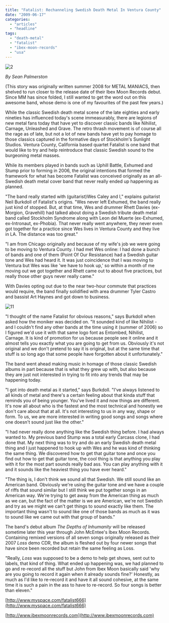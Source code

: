 ```yaml
---
title: "Fatalist: Rechanneling Swedish Death Metal In Ventura County"
date: "2009-06-17"
categories: 
  - "articles"
  - "headline"
tags: 
  - "death-metal"
  - "fatalist"
  - "ibex-moon-records"
  - "usa"
---
```


![2](http://www.hellbound.ca/wp-content/uploads/2009/06/2-300x200.jpg "2")

_By Sean Palmerston_

(This story was originally written summer 2008 for METAL MANIACS, then shelved to run closer to the release date of their Ibex Moon Records debut. Since MM has since folded, I still wanted to get the word out on this awesome band, whose demo is one of my favourites of the past few years.)

While the classic Swedish death metal scene of the late eighties and early nineties has influenced today's scene immeasurably, there are legions of new metal fans today that have yet to discover classic bands like Nihilist, Carnage, Unleashed and Grave. The retro thrash movement is of course all the rage as of late, but not a lot of new bands have yet to pay homage to those classics captured in the formative days of Stockholm's Sunlight Studios. Ventura County, California based quartet Fatalist is one band that would like to try and help reintroduce that classic Swedish sound to the burgeoning metal masses.

While its members played in bands such as Uphill Battle, Exhumed and Stump prior to forming in 2006, the original intentions that formed the framework for what has become Fatalist was conceived originally as an all-Swedish death metal cover band that never really ended up happening as planned.

"The band really started with (guitarist)Wes Caley and I," explains guitarist Neil Burkdoll of Fatalist's origins. "Wes never left Exhumed, the band really just kind of stopped. But, at that time, Wes and drummer Rhett Davies (ex-Morgion, Gravehill) had talked about doing a Swedish tribute death metal band called Stockholm Syndrome along with Leon del Muerte (ex-Exhumed, ex-Intronaut, ex-Phobia). That never really went anywhere, they never even got together for a practice since Wes lives in Ventura County and they live in LA. The distance was too great."

"I am from Chicago originally and because of my wife's job we were going to be moving to Ventura County. I had met Wes online: I had done a bunch of bands and one of them (Point Of Our Resistance) had a Swedish guitar tone and Wes had heard it. It was just coincidence that I was moving to Ventura but Wes was like 'we have to hook up,' so within a month of me moving out we got together and Rhett came out to about five practices, but really those other guys never really came."

With Davies opting out due to the near two-hour commute that practices would require, the band finally solidified with area drummer Tyler Castro and bassist Art Haynes and got down to business.

![11](http://www.hellbound.ca/wp-content/uploads/2009/06/11-300x243.jpg "11")

"I thought of the name Fatalist for obvious reasons," says Burkdoll when asked how the moniker was decided on. "It sounded kind of like Nihilist - and I couldn't find any other bands at the time using it (summer of 2006) so I figured we'd use it with that same logo font as Entombed, Nihilist, Carnage. It is kind of promotion for us because people see it online and it almost tells you exactly what you are going to get from us. Obviously it's not original and we don't pretend to say it is original, but at the same time that stuff is so long ago that some people have forgotten about it unfortunately."

The band went ahead making music in homage of those classic Swedish albums in part because that is what they grew up with, but also because they are just not interested in trying to fit into any trends that may be happening today.

"I got into death metal as it started," says Burkdoll. "I've always listened to all kinds of metal and there's a certain feeling about that kinda stuff that reminds you of being younger. You've lived it and now things are different. It's now all about who is the fastest and the most technical and honestly we don't care about that at all. It's not interesting to us in any way, shape or form. To us, we are more interested in writing good songs and songs where one doesn't sound just like the other."

"I had never really done anything like the Swedish thing before. I had always wanted to. My previous band Stump was a total early Carcass clone, I had done that. My next thing was to try and do an early Swedish death metal thing and I just happened to hook up with Wes and he was kind of thinking the same thing. We discovered how to get that guitar tone and once you find out how to get that guitar tone, the cool thing is that anything you play with it for the most part sounds really bad ass. You can play anything with it and it sounds like the heaviest thing you have ever heard."

"The thing is, I don't think we sound all that Swedish. We still sound like an American band. Obviously we're using the guitar tone and we have a couple of riffs that sound similar but I still think we put together songs in an American way. We're trying to get away from the American thing as much as we can, but the fact of the matter is we are American, we're not Swedish and try as we might we can't get things to sound exactly like them. The important thing wasn't to sound like one of those bands as much as it was to sound like we came out with that group of bands."

The band's debut album _The Depths of Inhumanity_ will be released sometime later this year through John McEntee's Ibex Moon Records. Containing remixed versions of all seven songs originally released as their 2007 _Loss_ demo CDR, the album is fleshed out by four newer songs that have since been recorded but retain the same feeling as Loss.

"Really, _Loss_ was supposed to be a demo to help get shows, sent out to labels, that kind of thing. What ended up happening was, we had planned to go and re-record all the stuff but John from Ibex Moon basically said 'why are you going to record it again when it already sounds fine?' Honestly, as much as I'd like to re-record it and have it all sound cohesive, at the same time it is such a pain in the ass to have to re-record. So four songs is better than eleven."

[http://www.myspace.com/fatalist666](http://www.myspace.com/fatalist666)

[http://www.ibexmoonrecords.com](http://www.ibexmoonrecords.com)

